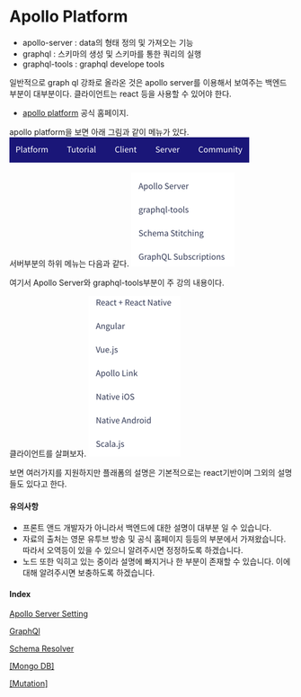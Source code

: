 # Apollo Platform

- apollo-server : data의 형태 정의 및 가져오는 기능
- graphql : 스키마의 생성 및 스키마를 통한 쿼리의 실행
- graphql-tools : graphql develope tools

일반적으로 graph ql 강좌로 올라온 것은 apollo server를 이용해서 보여주는 백엔드 부분이 대부분이다.
클라이언트는 react 등을 사용할 수 있어야 한다.

- [apollo platform](https://www.apollographql.com/platform/) 공식 홈페이지.

apollo platform을 보면 아래 그림과 같이 메뉴가 있다.
![](Images/2018-12-30_18-40-45.png)

서버부분의 하위 메뉴는 다음과 같다.
![](Images/2018-12-30_18-44-09.png)

여기서 Apollo Server와 graphql-tools부분이 주 강의 내용이다.

클라이언트를 살펴보자.
![](Images/2018-12-30_18-46-21.png)

보면 여러가지를 지원하지만 플래폼의 설명은 기본적으로는 react기반이며 그외의 설명들도 있다고 한다.

#### 유의사항

- 프론트 앤드 개발자가 아니라서 백엔드에 대한 설명이 대부분 일 수 있습니다.
- 자료의 출처는 영문 유투브 방송 및 공식 홈페이지 등등의 부분에서 가져왔습니다. 따라서 오역등이 있을 수 있으니 알려주시면 정정하도록 하겠습니다.
- 노드 또한 익히고 있는 중이라 설명에 빠지거나 한 부분이 존재할 수 있습니다. 이에 대해 알려주시면 보충하도록 하겠습니다.

#### Index

[Apollo Server Setting](ApolloServer1.md)

[GraphQl](ApolloServer2.md)

[Schema Resolver](ApolloServer3.md)

[[Mongo DB]](ApolloServer4.md)

[[Mutation]](ApolloServer5.md)

